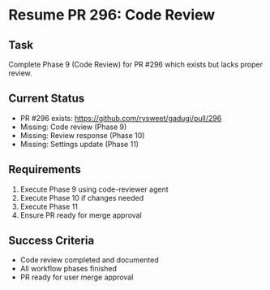 # Resume PR 296: Code Review

## Task
Complete Phase 9 (Code Review) for PR #296 which exists but lacks proper review.

## Current Status
- PR #296 exists: https://github.com/rysweet/gadugi/pull/296
- Missing: Code review (Phase 9)
- Missing: Review response (Phase 10)
- Missing: Settings update (Phase 11)

## Requirements
1. Execute Phase 9 using code-reviewer agent
2. Execute Phase 10 if changes needed
3. Execute Phase 11
4. Ensure PR ready for merge approval

## Success Criteria
- Code review completed and documented
- All workflow phases finished
- PR ready for user merge approval
